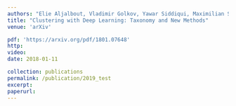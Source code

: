 ```yaml
---
authors: "Elie Aljalbout, Vladimir Golkov, Yawar Siddiqui, Maximilian Strobel, and Daniel Cremers"
title: "Clustering with Deep Learning: Taxonomy and New Methods"
venue: 'arXiv'

pdf: 'https://arxiv.org/pdf/1801.07648'
http: 
video: 
date: 2018-01-11

collection: publications
permalink: /publication/2019_test
excerpt: 
paperurl: 
---
```

